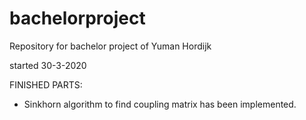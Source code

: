 # bachelorproject

Repository for bachelor project of Yuman Hordijk 

started 30-3-2020

FINISHED PARTS:
- Sinkhorn algorithm to find coupling matrix has been implemented.
